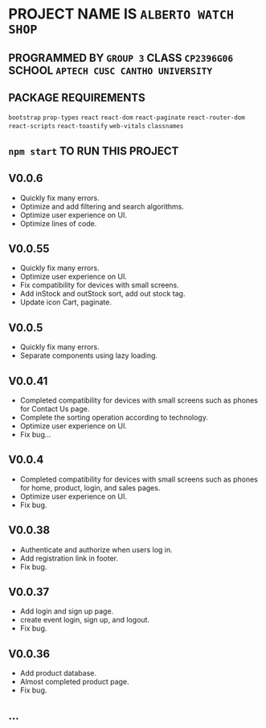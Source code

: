 # PROJECT NAME IS `ALBERTO WATCH SHOP`
## PROGRAMMED BY `GROUP 3` CLASS `CP2396G06` SCHOOL `APTECH CUSC CANTHO UNIVERSITY` 

## PACKAGE REQUIREMENTS 
`bootstrap`
`prop-types`
`react`
`react-dom`
`react-paginate`
`react-router-dom`
`react-scripts`
`react-toastify`
`web-vitals`
`classnames`

## `npm start` TO RUN THIS PROJECT

## V0.0.6
- Quickly fix many errors.
- Optimize and add filtering and search algorithms.
- Optimize user experience on UI.
- Optimize lines of code.


## V0.0.55 
- Quickly fix many errors.
- Optimize user experience on UI.
- Fix compatibility for devices with small screens.
- Add inStock and outStock sort, add out stock tag.
- Update icon Cart, paginate.

## V0.0.5
- Quickly fix many errors.
- Separate components using lazy loading.

## V0.0.41
- Completed compatibility for devices with small screens such as phones for Contact Us page.
- Complete the sorting operation according to technology.
- Optimize user experience on UI.
- Fix bug...

## V0.0.4
- Completed compatibility for devices with small screens such as phones for home, product, login, and sales pages.
- Optimize user experience on UI.
- Fix bug.

## V0.0.38
- Authenticate and authorize when users log in.
- Add registration link in footer.
- Fix bug.

## V0.0.37 
- Add login and sign up page.
- create event login, sign up, and logout.
- Fix bug.

## V0.0.36
- Add product database.
- Almost completed product page.
- Fix bug.

## ...

